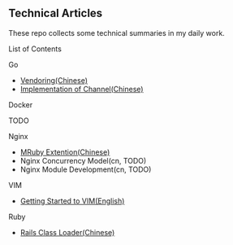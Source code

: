 Technical Articles
------------------

These repo collects some technical summaries in my daily work.


List of Contents

Go
* [Vendoring(Chinese)](go/vendoring-cn.md)
* [Implementation of Channel(Chinese)](go/channel-implementation-cn.md)

Docker

TODO

Nginx
* [MRuby Extention(Chinese)](nginx/nginx-mruby-cn.md)
* Nginx Concurrency Model(cn, TODO)
* Nginx Module Development(cn, TODO)

VIM
* [Getting Started to VIM(English)](vim/vim-startup-en.md)

Ruby
* [Rails Class Loader(Chinese)](https://github.com/yangyuqian/ruby-articles/blob/master/RAILS-CLASS-LOADER.md)
